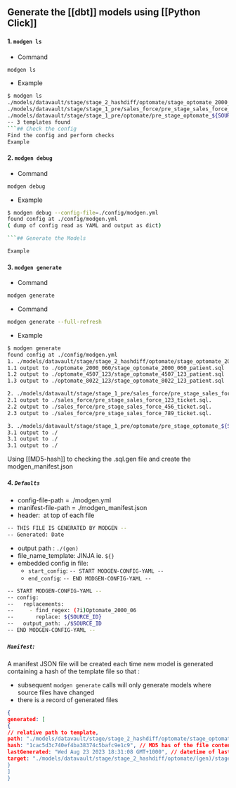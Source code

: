 ## Generate the [[dbt]] models using [[Python Click]]

#### 1. `modgen ls`
- Command  
```bash
modgen ls  
```  

- Example  
```bash
$ modgen ls  
./models/datavault/stage/stage_2_hashdiff/optomate/stage_optomate_2000_060_patient.sql.gen  
./models/datavault/stage/stage_1_pre/sales_force/pre_stage_sales_force_${SOURCE_ID}_ticket.sql.gen  
./models/datavault/stage/stage_1_pre/optomate/pre_stage_optomate_${SOURCE_ID}_patient.sql.gen  
-- 3 templates found  
```## Check the config  
Find the config and perform checks  
Example  
```  

#### 2. `modgen debug`
- Command
```bash
modgen debug
```

- Example 
```bash  
$ modgen debug --config-file=./config/modgen.yml  
found config at ./config/modgen.yml  
( dump of config read as YAML and output as dict)

```## Generate the Models  

Example  

```  

#### 3. `modgen generate`
- Command
```bash
modgen generate
```

- Command
```bash
modgen generate --full-refresh
```

- Example
```bash
$ modgen generate  
found config at ./config/modgen.yml  
1. ./models/datavault/stage/stage_2_hashdiff/optomate/stage_optomate_2000_060_patient.sql.gen  
1.1 output to ./optomate_2000_060/stage_optomate_2000_060_patient.sql  
1.2 output to ./optomate_4507_123/stage_optomate_4507_123_patient.sql  
1.3 output to ./optomate_8022_123/stage_optomate_8022_123_patient.sql  

2. ./models/datavault/stage/stage_1_pre/sales_force/pre_stage_sales_force_${SOURCE_ID}_ticket.sql.gen  
2.1 output to ./sales_force/pre_stage_sales_force_123_ticket.sql.  
2.2 output to ./sales_force/pre_stage_sales_force_456_ticket.sql. 
2.3 output to ./sales_force/pre_stage_sales_force_789_ticket.sql. 

3. ./models/datavault/stage/stage_1_pre/optomate/pre_stage_optomate_${SOURCE_ID}_patient.sql.gen  
3.1 output to ./
3.1 output to ./
3.1 output to ./

```

Using [[MD5-hash]] to checking the .sql.gen file and create the modgen_manifest.json

##### 4. `Defaults`
- config-file-path = ./modgen.yml 
- manifest-file-path = ./modgen_manifest.json
- header:  at top of each file  
```bash
-- THIS FILE IS GENERATED BY MODGEN --  
-- Generated: Date  
```

- output path : `./(gen)`  
- file_name_template: JINJA ie. `${}`
- embedded config in file:  
	- `start_config`: `-- START MODGEN-CONFIG-YAML --`  
	- `end_config`: `-- END MODGEN-CONFIG-YAML --`
	
```bash
-- START MODGEN-CONFIG-YAML --  
-- config:  
--   replacements:  
--     - find_regex: (?i)Optomate_2000_06  
--       replace: ${SOURCE_ID}  
--   output_path: ./$SOURCE_ID  
-- END MODGEN-CONFIG-YAML --  
```

##### `Manifest`:
A manifest JSON file will be created each time new model is generated containing a hash of the template file so that :  
- subsequent `modgen generate` calls will only generate models where source files have changed  
- there is a record of generated files
```json  
{  
generated: [  
{  
// relative path to template,  
path: "./models/datavault/stage/stage_2_hashdiff/optomate/stage_optomate_2000_060_patient.sql.gen",  
hash: "1cac5d3c740ef4ba38374c5bafc9e1c9", // MD5 has of the file contents  
lastGenerated: "Wed Aug 23 2023 18:31:08 GMT+1000", // datetime of last generation  
target: "./models/datavault/stage/stage_2_hashdiff/optomate/(gen)/stage_optomate_2000_060_patient.sql  
}  
]  
}  
```

